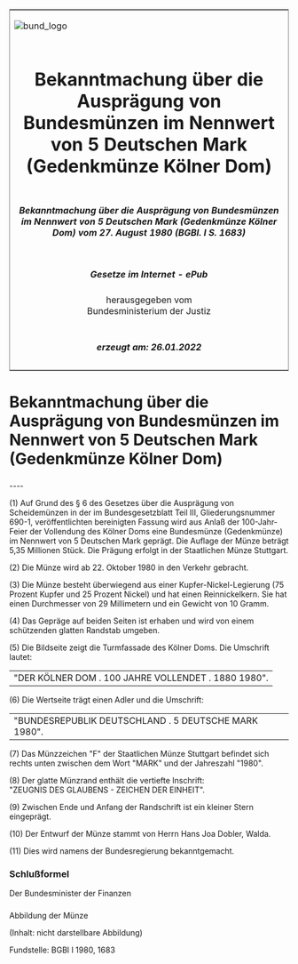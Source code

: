 <span id="DECKBLATT.html"></span>

<table border="0" frame="border" width="100%">

<tr valign="top">

<td align="left">

![bund\_logo](BfJ_2021_Web_de_de.gif)

</td>

<td align="right">

 

</td>

</tr>

<tr align="center" valign="middle">

<td colspan="2">

# Bekanntmachung über die Ausprägung von Bundesmünzen im Nennwert von 5 Deutschen Mark (Gedenkmünze Kölner Dom)

</td>

</tr>

<tr align="center" valign="middle">

<td colspan="2">

##### Bekanntmachung über die Ausprägung von Bundesmünzen im Nennwert von 5 Deutschen Mark (Gedenkmünze Kölner Dom) vom 27. August 1980 (BGBl. I S. 1683)

</td>

</tr>

<tr align="center" valign="middle">

<td colspan="2">

  
  

##### Gesetze im Internet - ePub  
  
herausgegeben vom  
Bundesministerium der Justiz

</td>

</tr>

<tr align="center" valign="bottom">

<td colspan="2">

  
  

##### erzeugt am: 26.01.2022

</td>

</tr>

</table>

<span id="BJNR016830980.html"></span>

# Bekanntmachung über die Ausprägung von Bundesmünzen im Nennwert von 5 Deutschen Mark (Gedenkmünze Kölner Dom)

<span id="BJNR016830980BJNE000100307.html"></span>

###   
\----

<div>

<div class="jnhtml">

<div>

<div class="jurAbsatz">

(1) Auf Grund des § 6 des Gesetzes über die Ausprägung von Scheidemünzen
in der im Bundesgesetzblatt Teil III, Gliederungsnummer 690-1,
veröffentlichten bereinigten Fassung wird aus Anlaß der 100-Jahr-Feier
der Vollendung des Kölner Doms eine Bundesmünze (Gedenkmünze) im
Nennwert von 5 Deutschen Mark geprägt. Die Auflage der Münze beträgt
5,35 Millionen Stück. Die Prägung erfolgt in der Staatlichen Münze
Stuttgart.

</div>

<div class="jurAbsatz">

(2) Die Münze wird ab 22. Oktober 1980 in den Verkehr gebracht.

</div>

<div class="jurAbsatz">

(3) Die Münze besteht überwiegend aus einer Kupfer-Nickel-Legierung (75
Prozent Kupfer und 25 Prozent Nickel) und hat einen Reinnickelkern. Sie
hat einen Durchmesser von 29 Millimetern und ein Gewicht von 10 Gramm.

</div>

<div class="jurAbsatz">

(4) Das Gepräge auf beiden Seiten ist erhaben und wird von einem
schützenden glatten Randstab umgeben.

</div>

<div class="jurAbsatz">

(5) Die Bildseite zeigt die Turmfassade des Kölner Doms. Die Umschrift
lautet:  

|                                                     |
| :-------------------------------------------------- |
| "DER KÖLNER DOM . 100 JAHRE VOLLENDET . 1880 1980". |

</div>

<div class="jurAbsatz">

(6) Die Wertseite trägt einen Adler und die Umschrift:  

|                                                      |
| :--------------------------------------------------- |
| "BUNDESREPUBLIK DEUTSCHLAND . 5 DEUTSCHE MARK 1980". |

</div>

<div class="jurAbsatz">

(7) Das Münzzeichen "F" der Staatlichen Münze Stuttgart befindet sich
rechts unten zwischen dem Wort "MARK" und der Jahreszahl "1980".

</div>

<div class="jurAbsatz">

(8) Der glatte Münzrand enthält die vertiefte Inschrift:  
"ZEUGNIS DES GLAUBENS - ZEICHEN DER EINHEIT".

</div>

<div class="jurAbsatz">

(9) Zwischen Ende und Anfang der Randschrift ist ein kleiner Stern
eingeprägt.

</div>

<div class="jurAbsatz">

(10) Der Entwurf der Münze stammt von Herrn Hans Joa Dobler, Walda.

</div>

<div class="jurAbsatz">

(11) Dies wird namens der Bundesregierung bekanntgemacht.

</div>

</div>

</div>

</div>

<span id="BJNR016830980BJNE000200307.html"></span>

### Schlußformel  

<div>

<div class="jnhtml">

<div>

<div class="jurAbsatz">

<span class="SP">Der Bundesminister der Finanzen</span>

</div>

</div>

</div>

</div>

<span id="BJNR016830980BJNE000300307.html"></span>

###   
Abbildung der Münze

<div>

<div class="jnhtml">

<div>

<div class="jurAbsatz">

(Inhalt: nicht darstellbare Abbildung)  

<div class="kommentar_Fundstelle">

Fundstelle: BGBl I 1980, 1683

</div>

</div>

</div>

</div>

</div>
